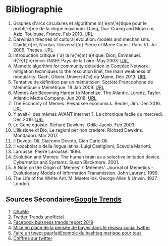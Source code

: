 # Bibliographie

1. Graphes d'arcs circulaires et algorithme m{\'e}m{\'e}tique pour le probl{\`e}me de la clique maximum. Dang, Duc-Cuong and Moukrim, Aziz. Toulouse, France. Feb 2010. [URL](https://hal.archives-ouvertes.fr/hal-00576540/file/mem_MCP_ROADEF.pdf)
2. Darwinian theories of cultural evolution: models and mechanisms. Claidi{\`e}re, Nicolas. Universit{\'e} Pierre et Marie Curie - Paris VI. Jul 2009. Theses. [URL](https://tel.archives-ouvertes.fr/tel-00431055/file/2009_Claidiere.pdf)
3. Introduction critique {\`a} la m{\'e}m{\'e}tique. Dion, Emmanuel. R{\'e}f{\'e}rence. INSEE Pays de la Loire. May 2003. [URL](https://hal.archives-ouvertes.fr/hal-00765151/file/Dion_Reference_2003.pdf)
4. Memetic algorithm for community detection in Complex Network : mitigation techniques to the resolution limit, the main weakness of modularity. Gach, Olivier. Universit{\'e} du Maine. Dec 2013. [URL](https://tel.archives-ouvertes.fr/tel-01037937/file/2013LEMA1031.pdf)
5. Tentative de définition par un méméticien. Société Francophone de Mémétique » Mémétique. 18 Jan 2009. [URL](https://www.memetique.org/2009/01/memetique-tentative-de-definition-par-un-memeticien/)
6. Memes Are Becoming Harder to Monetize. The Atlantic. Lorenz, Taylor. Atlantic Media Company. Jun 2018. [URL](https://www.theatlantic.com/technology/archive/2018/05/memes-are-becoming-harder-to-monetize/561578/)
7. The Economy of Memes. Pewaukee economics. Reuter, Jim. Dec 2016. [URL](https://pewaukeeeconomics.blogspot.com/2016/12/the-economy-of-memes.html)
8. Y avait-il des mèmes AVANT internet ?. La chronique facile du mercredi. Dec 2016. [URL](https://lachroniquefacile.fr/2015/05/27/y-avait-il-des-memes-avant-internet/)
9. Le Gène égoïste. Richard Dawkins. Odile Jacob. Feb 2003.
10. L'illusione di Dio, Le ragioni per non credere. Richard Dawkins. Mondadori. Mar 2017.
11. Il Devoto-Oli. Giacomo Devoto, Gian Carlo Oli.
12. Il vocabolario della lingua latina. Luigi Castiglioni, Scevola Mariotti.
13. Larousse. Pierre Larousse. 1886.
14. Evolution and Memes: The human brain as a selective imitation device. Cybernetics and Systems. Susan Blackmore. 2001.
15. A Note on the Origin of 'Memes' / 'Mnemes'. Journal of Memetics - Evolutionary Models of Information Transmission. John Laurent. 1999.
16. The Life of the WHite Ant. M. Maeterlink. George Allen & Unwin. 1927. London.

## Sources Sécondaires[Google Trends](https://trends.google.fr/trends/?geo=FR)

1. [OSoMe](https://osome.iuni.iu.edu/)
2. [Twitter Trends unofficial](https://trends24.in/)
3. [Facebook buisness trends report 2019](https://www.facebook.com/business/news/insights/2019-topics-and-trends-report)
4. [Mise en place de la pensée de bayes dans le réseau social twitter](http://asso-aria.org/coria/2012/301.pdf)
5. [Faire un tweet paarfait](http://asso-aria.org/coria/2012/301.pdf)[Exemple du hashtag mariage pour tous](http://lexicometrica.univ-paris3.fr/jadt/jadt2014/01-ACTES/46-JADT2014.pdf)
6. [Chiffres sur twitter](https://www.blogdumoderateur.com/chiffres-twitter/)

